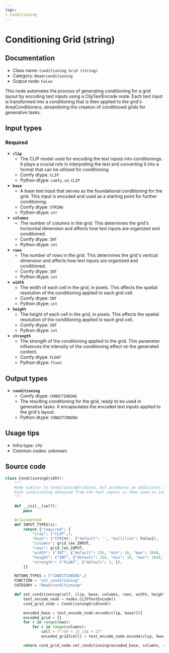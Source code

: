 ```yaml
---
tags:
- Conditioning
---
```


# Conditioning Grid (string)
## Documentation
- Class name: `Conditioning Grid (string)`
- Category: `Bmad/conditioning`
- Output node: `False`

This node automates the process of generating conditioning for a grid layout by encoding text inputs using a ClipTextEncode node. Each text input is transformed into a conditioning that is then applied to the grid's AreaConditioners, streamlining the creation of conditioned grids for generative tasks.
## Input types
### Required
- **`clip`**
    - The CLIP model used for encoding the text inputs into conditionings. It plays a crucial role in interpreting the text and converting it into a format that can be utilized for conditioning.
    - Comfy dtype: `CLIP`
    - Python dtype: `comfy.sd.CLIP`
- **`base`**
    - A base text input that serves as the foundational conditioning for the grid. This input is encoded and used as a starting point for further conditioning.
    - Comfy dtype: `STRING`
    - Python dtype: `str`
- **`columns`**
    - The number of columns in the grid. This determines the grid's horizontal dimension and affects how text inputs are organized and conditioned.
    - Comfy dtype: `INT`
    - Python dtype: `int`
- **`rows`**
    - The number of rows in the grid. This determines the grid's vertical dimension and affects how text inputs are organized and conditioned.
    - Comfy dtype: `INT`
    - Python dtype: `int`
- **`width`**
    - The width of each cell in the grid, in pixels. This affects the spatial resolution of the conditioning applied to each grid cell.
    - Comfy dtype: `INT`
    - Python dtype: `int`
- **`height`**
    - The height of each cell in the grid, in pixels. This affects the spatial resolution of the conditioning applied to each grid cell.
    - Comfy dtype: `INT`
    - Python dtype: `int`
- **`strength`**
    - The strength of the conditioning applied to the grid. This parameter influences the intensity of the conditioning effect on the generated content.
    - Comfy dtype: `FLOAT`
    - Python dtype: `float`
## Output types
- **`conditioning`**
    - Comfy dtype: `CONDITIONING`
    - The resulting conditioning for the grid, ready to be used in generative tasks. It encapsulates the encoded text inputs applied to the grid's layout.
    - Python dtype: `CONDITIONING`
## Usage tips
- Infra type: `CPU`
- Common nodes: unknown


## Source code
```python
class ConditioningGridStr:
    """
    Node similar to ConditioningGridCond, but automates an additional step, using a ClipTextEncode per text input.
    Each conditioning obtained from the text inputs is then used as input for the Grid's AreaConditioners.
    """

    def __init__(self):
        pass

    @classmethod
    def INPUT_TYPES(s):
        return {"required": {
            "clip": ("CLIP",),
            "base": ("STRING", {"default": '', "multiline": False}),
            "columns": grid_len_INPUT,
            "rows": grid_len_INPUT,
            "width": ("INT", {"default": 256, "min": 16, "max": 2048, "step": 1}),
            "height": ("INT", {"default": 256, "min": 16, "max": 2048, "step": 1}),
            "strength": ("FLOAT", {"default": 3, }),
        }}

    RETURN_TYPES = ("CONDITIONING",)
    FUNCTION = "set_conditioning"
    CATEGORY = "Bmad/conditioning"

    def set_conditioning(self, clip, base, columns, rows, width, height, strength, **kwargs):
        text_encode_node = nodes.CLIPTextEncode()
        cond_grid_node = ConditioningGridCond()

        encoded_base = text_encode_node.encode(clip, base)[0]
        encoded_grid = {}
        for r in range(rows):
            for c in range(columns):
                cell = f"r{r + 1}_c{c + 1}"
                encoded_grid[cell] = text_encode_node.encode(clip, kwargs[cell])[0]

        return cond_grid_node.set_conditioning(encoded_base, columns, rows, width, height, strength, **encoded_grid)

```
